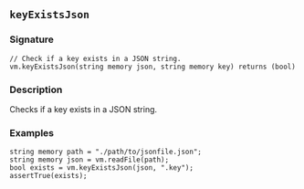 ## `keyExistsJson`

### Signature

```solidity
// Check if a key exists in a JSON string.
vm.keyExistsJson(string memory json, string memory key) returns (bool)
```

### Description

Checks if a key exists in a JSON string.

### Examples

```solidity
string memory path = "./path/to/jsonfile.json";
string memory json = vm.readFile(path);
bool exists = vm.keyExistsJson(json, ".key");
assertTrue(exists);
```
